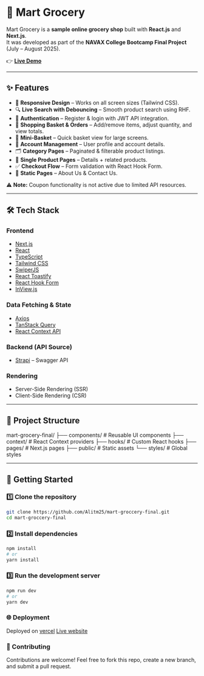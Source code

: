 # 🛒 Mart Grocery
Mart Grocery is a **sample online grocery shop** built with **React.js** and **Next.js**.  
It was developed as part of the **NAVAX College Bootcamp Final Project** (July – August 2025).  

👉 [**Live Demo**](https://vercel.com/alitm25s-projects/mart-groccery-final/8ggfn7EGu653Diwb32Br1nCbLqnV) 

---

## ✨ Features

- 📱 **Responsive Design** – Works on all screen sizes (Tailwind CSS).  
- 🔍 **Live Search with Debouncing** – Smooth product search using RHF.  
- 🔑 **Authentication** – Register & login with JWT API integration.  
- 🛒 **Shopping Basket & Orders** – Add/remove items, adjust quantity, and view totals.  
- 🧺 **Mini-Basket** – Quick basket view for large screens.  
- 👤 **Account Management** – User profile and account details.  
- 🗂️ **Category Pages** – Paginated & filterable product listings.  
- 📄 **Single Product Pages** – Details + related products.  
- ✅ **Checkout Flow** – Form validation with React Hook Form.  
- 📌 **Static Pages** – About Us & Contact Us.  

⚠️ **Note:** Coupon functionality is not active due to limited API resources.  

---

## 🛠️ Tech Stack

### Frontend
- [Next.js](https://nextjs.org/)  
- [React](https://react.dev/)  
- [TypeScript](https://www.typescriptlang.org/)  
- [Tailwind CSS](https://tailwindcss.com/)  
- [SwiperJS](https://swiperjs.com/)  
- [React Toastify](https://fkhadra.github.io/react-toastify/)  
- [React Hook Form](https://react-hook-form.com/)  
- [InView.js](https://github.com/thebuilder/react-intersection-observer)  

### Data Fetching & State
- [Axios](https://axios-http.com/)  
- [TanStack Query](https://tanstack.com/query/latest)  
- [React Context API](https://react.dev/reference/react/Context)  

### Backend (API Source)
- [Strapi](https://strapi.io/) – Swagger API  

### Rendering
- Server-Side Rendering (SSR)  
- Client-Side Rendering (CSR)  

---

## 📂 Project Structure

mart-grocery-final/
├── components/ # Reusable UI components
├── context/ # React Context providers
├── hooks/ # Custom React hooks
├── pages/ # Next.js pages
├── public/ # Static assets
└── styles/ # Global styles


---

## 🚀 Getting Started

### 1️⃣ Clone the repository
```bash
git clone https://github.com/Alitm25/mart-groccery-final.git
cd mart-groccery-final
```

### 2️⃣ Install dependencies
```bash
npm install
# or
yarn install
```

### 3️⃣ Run the development server
```bash
npm run dev
# or
yarn dev
```

### 🌐 Deployment
Deployed on [vercel](https://vercel.com)
[Live website](https://vercel.com/alitm25s-projects/mart-groccery-final/8ggfn7EGu653Diwb32Br1nCbLqnV)

### 🤝 Contributing
Contributions are welcome!
Feel free to fork this repo, create a new branch, and submit a pull request.


